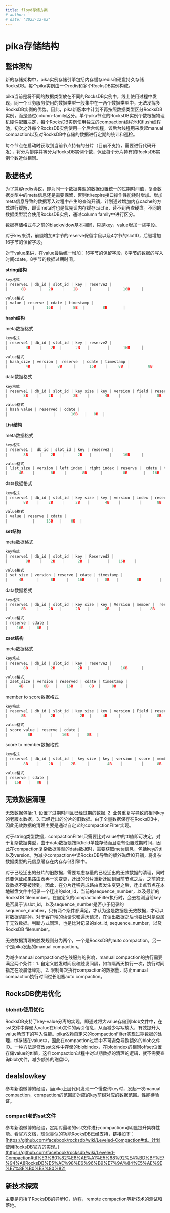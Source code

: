```yaml
---
title: floyd存储方案
# author: --
# date: '2023-12-02'
---
```

# pika存储结构

## 整体架构

新的存储架构中，pika实例存储引擎包括内存缓存redis和硬盘持久存储RocksDB。每个pika实例由一个redis和多个RocksDB实例构成。

pika当前是将不同的数据类型放在不同的RocksDB实例中，线上使用过程中发现，同一个业务服务使用的数据类型一般集中在一两个数据类型中，无法发挥多RocksDB实例的优势。因此，pika新版本中计划不再按照数据类型区分RocksDB实例，而是通过column-family区分。单个pika节点的RocksDB实例个数根据物理机硬件配置决定，每个RocksDB实例使用独立的compaction线程池和flush线程池，初次之外每个RocksDB实例使用一个后台线程，该后台线程用来发起manual compaction以及对RocksDB中存储的数据进行定期的统计和巡检。

每个节点在启动时获取到当前节点持有的分片（目前不支持，需要进行代码开发），将分片排序并等分为RocksDB实例个数，保证每个分片持有的RocksDB实例个数近似相同。

## 数据格式

为了兼容redis协议，即为同一个数据类型的数据设置统一的过期时间值，复合数据类型中的meta信息还是需要保留，否则ttl/expire接口操作性能耗时增加。增加meta信息导致的数据写入过程中产生的查询开销，计划通过增加内存cache的方式进行缓解，即读meta时也是优先读内存缓存cache，读不到再查硬盘。不同的数据类型混合使用RocksDB实例，通过column family中进行区分。

数据存储格式与之前的blackwidow基本相同，只是key，value增加一些字段。

对于key来讲，前缀增加8字节的reserve保留字段以及4字节的slotID，后缀增加16字节的保留字段。

对于value来讲，在value最后统一增加：16字节的保留字段，8字节的数据的写入时间cdate，8字节的数据过期时间。

**string结构**

```c
key格式
| reserve1 | db_id | slot_id | key | reserve2 | 
|      8B      |   2B    |    2B     |       |      16B     |

value格式
| value | reserve | cdate | timestamp | 
|           |     16B   |     8B  |        8B       |

```

**hash结构**

meta数据格式

```c
key格式
| reserve1 | db_id | slot_id | key | reserve2 | 
|        8B    |    2B  |      2B   |        |      16B     |

value格式
| hash_size | version |  reserve  | cdate | timestamp | 
|        4B      |     8B     |      16B    |     8B  |        8B       |

```

data数据格式

```c
key格式
| reserve1 | db_id | slot_id | key size | key | version | field | reserve2 |
|       8B    |    2B   |     2B    |       4B    |        |       8B   |         |      16B     |

value格式
| hash value | reserved | cdate |
|                    |       16B   |   8B  | 
```

**List结构**

meta数据格式

```c
key格式
| reserve1 |  db_id | slot_id | key | reserve2 |
|       8B     |    2B   |      2B   |        |     16B     |

value格式
| list_size | version | left index | right index | reserve |  cdate | timestamp | 
|     4B    |       8B    |       8B      |         8B       |   16B     |    8B    |        8B        |
```

data数据格式

```c
key格式
| reserve1 | db_id | slot_id | key size | key | version | index | reserve2 | 
|       8B    |    2B    |     2B   |       4B    |        |       8B   |   8B   |      16B     |

value格式
| value | reserve | cdate |
|           |     16B   |    8B  | 
```

**set结构**

meta数据格式

```c
key格式
| reserve1 | db_id | slot_id | key | Reserved2 |
|        8B    |    2B   |      2B  |        |    16B    |

value格式
| set_size | version | reserve | cdate | timestamp | 
|     4B      |     8B     |    16B     |   8B   |        8B        |

```

data数据格式

```c
key格式
| reserve1 | db_id | slot_id | key size | key | Version | member |  reserve2 |
|      8B     |    2B   |      2B   |       4B    |        |    8B      |                 |       16B    |  

value格式
| reserve | cdate |
|    16B  |   8B  | 
```

**zset结构**

meta数据格式

```c
key格式
| reserve1 | db_id | slot_id | key | reserve2 |
|       8B    |     2B   |      2B  |        |     16B      |  

value格式
| zset_size | version | reserved | cdate | timestamp | 
|     4B    |    8B   |    16B   |   8B  |     8B    |

```

member to score数据格式

```c
key格式
| reserve1 | db_id | slot_id | key size | key | version | Field | reserve2 |
|      8B      |    2B   |       2B  |     4B     |        |       8B   |          |      16B    |   

value格式
| score value | reserve | cdate |
|         8B        |    16B    |   8B  | 
```

score to member数据格式

```c
key格式
| reserve1 | db_id | slot_id |  key size | key | version | score | member |  reserve2 |
|       8B    |    2B   |    2B     |        4B    |        |      8B    |  8B     |                |       16B    |

value格式
| reserve | cdate |
|   16B   |   8B  | 
```

## 无效数据清理

无效数据包括: 1. 设置了过期时间且已经过期的数据. 2. 业务重复写导致的相同key的老版本数据。3. 已经迁出的分片的旧数据。由于全量数据保存在RocksDB中，因此无效数据的清理主要是通过自定义的compactionFIlter实现。

对于string类型数据，compactionFIlter只需要比对value中的ttl值即可决定。对于复杂数据类型，由于data数据是按照field单独存储而且没有设置过期时间，因此在compaction复杂数据类型的data数据时，需要获取meta信息，包括key的ttl以及version。为减少compaction中读RocksDB导致的额外磁盘IO开销，将复杂数据类型的元信息缓存在内存存储引擎中。

对于已经迁出的分片的旧数据，需要考虑存量的已经迁出的无效数据的清理，同时还要保证如果路由表再一次变更，迁出的分片重新迁回到当前节点之后，之前的无效数据不要被读到。因此，在分片迁移完成路由表发生变更之后，迁出点节点在本地磁盘文件中记录一个迁出的slot\_id，当前的sequence\_number，以及最新的RocksDB filenumber。在自定义的compactionFilter执行时，会去检测当前key是否属于该slot\_id，以及sequence\_number是否小于记录的sequence\_number，只有两个条件都满足，才认为这是数据是无效数据，才可以将数据清除掉。对于客户端的读请求和遍历请求，在读出数据之后也要比对是否属于无效数据。判断方式同理，也是比对记录的slot\_id, sequence\_number，以及RocksDB filenumber。

无效数据清理的触发规则分为两个，一个是RocksDB的auto compaction。另一个是pika发起的manual compaction。

为减少manual compaction对在线服务的影响，manual compaction的执行需要满足两个条件：1. 自定义触发时间段和触发间隔，如每隔两天执行一次，执行时间指定在凌晨低峰期。2. 限制每次执行compaction的数据量，防止manual compaction执行时间过长阻塞auto compaction。

## RocksDB使用优化

### blobdb使用优化

RocksDB支持了key-value分离的实现，即通过将大value存储到blob文件中，在sst文件中存储大value在blob文件的索引信息，从而减少写写放大，有效提升大value场景下的写入性能。pika依赖自定义的compactionFilter实现过期数据的处理，ttl存储在value中，因此在compaction过程中不可避免导致额外的blob文件IO。一种方法是修改sst文件中存储的blobindex，在blobindex的相同offset位置存储value的ttl值，这样compaction过程中对过期数据的清理的逻辑，就不需要查询blob文件，减少额外的磁盘IO。

## dealslowkey

参考新浪微博的经验，当pika上层代码发现一个慢查询key时，发起一次manual compaction，compaction的范围即对应的key前缀对应的数据范围。性能待验证。

### compact老的sst文件

参考新浪微博的经验，定期对最老的sst文件进行compaction可明显提升集群性能。看官方文档，貌似类似的功能RocksDB已经支持，链接如下：[https://github.com/facebook/rocksdb/wiki/Leveled-Compaction#ttl。计划使用RocksDB官方的实现。](https://github.com/facebook/rocksdb/wiki/Leveled-Compaction#ttl%E3%80%82%E8%AE%A1%E5%88%92%E4%BD%BF%E7%94%A8RocksDB%E5%AE%98%E6%96%B9%E7%9A%84%E5%AE%9E%E7%8E%B0%E3%80%82)

## 新技术探索

主要是包括了RocksDB的异步IO，协程，remote compaction等新技术的测试和落地。